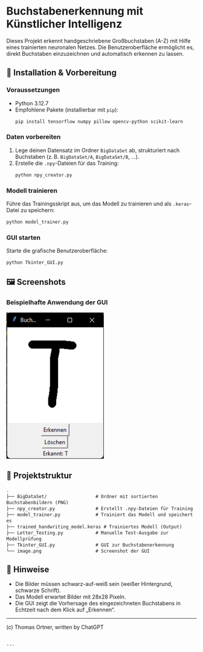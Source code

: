 # Buchstabenerkennung mit Künstlicher Intelligenz

Dieses Projekt erkennt handgeschriebene Großbuchstaben (A-Z) mit Hilfe eines trainierten neuronalen Netzes. Die Benutzeroberfläche ermöglicht es, direkt Buchstaben einzuzeichnen und automatisch erkennen zu lassen.

## 🔧 Installation & Vorbereitung

### Voraussetzungen

- Python 3.12.7
- Empfohlene Pakete (installierbar mit `pip`):
  ```bash
  pip install tensorflow numpy pillow opencv-python scikit-learn
  ```

### Daten vorbereiten

1. Lege deinen Datensatz im Ordner `BigDataSet` ab, strukturiert nach Buchstaben (z. B. `BigDataSet/A`, `BigDataSet/B`, …).
2. Erstelle die `.npy`-Dateien für das Training:
   ```bash
   python npy_creator.py
   ```

### Modell trainieren

Führe das Trainingsskript aus, um das Modell zu trainieren und als `.keras`-Datei zu speichern:
```bash
python model_trainer.py
```

### GUI starten

Starte die grafische Benutzeroberfläche:
```bash
python Tkinter_GUI.py
```

## 🖼️ Screenshots

### Beispielhafte Anwendung der GUI

![GUI Screenshot](image.png)

## 📁 Projektstruktur

```text
.
├── BigDataSet/                  # Ordner mit sortierten Buchstabenbildern (PNG)
├── npy_creator.py               # Erstellt .npy-Dateien für Training
├── model_trainer.py             # Trainiert das Modell und speichert es
├── trained_handwriting_model.keras # Trainiertes Modell (Output)
├── Letter_Testing.py            # Manuelle Test-Ausgabe zur Modellprüfung
├── Tkinter_GUI.py               # GUI zur Buchstabenerkennung
└── image.png                    # Screenshot der GUI
```

## 📌 Hinweise

- Die Bilder müssen schwarz-auf-weiß sein (weißer Hintergrund, schwarze Schrift).
- Das Modell erwartet Bilder mit 28x28 Pixeln.
- Die GUI zeigt die Vorhersage des eingezeichneten Buchstabens in Echtzeit nach dem Klick auf „Erkennen“.

---

(c) Thomas Ortner, written by ChatGPT
```

---
